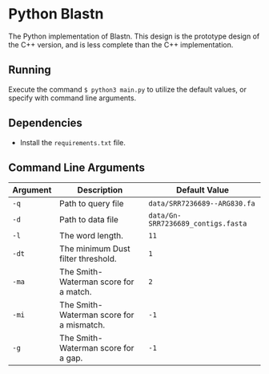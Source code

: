 # Python Blastn
The Python implementation of Blastn. This design is the prototype design of the C++ version, and is less complete than the C++ implementation.
## Running
Execute the command `$ python3 main.py` to utilize the default values, or specify with command line arguments.
## Dependencies
* Install the `requirements.txt` file.
## Command Line Arguments
| Argument | Description | Default Value |
|----------|------------------------------------------|---------------|
| `-q`     | Path to query file                       | `data/SRR7236689--ARG830.fa`
| `-d`     | Path to data file                        | `data/Gn-SRR7236689_contigs.fasta`
| `-l`     | The word length.                         | `11`
| `-dt`    | The minimum Dust filter threshold.       | `1`
| `-ma`    | The Smith-Waterman score for a match.    | `2`
| `-mi`    | The Smith-Waterman score for a mismatch. | `-1`
| `-g`     | The Smith-Waterman score for a gap.      | `-1`
